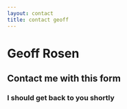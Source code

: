 ```yaml
---
layout: contact
title: contact geoff
---
```


# Geoff Rosen

## Contact me with this form

### I should get back to you shortly